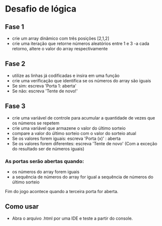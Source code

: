 # Desafio de lógica

## Fase 1
- crie um array dinâmico com três posições [2,1,2]
- crie uma iteração que retorne números aleatórios entre 1 e 3
 -a cada retorno, altere o valor do array respectivamente

## Fase 2
- utilize as linhas já codificadas e insira em uma função
- crie uma verificação que identifica se os números do array são iguais
- Se sim: escreva 'Porta 1: aberta'
- Se não: escreva 'Tente de novo!'

## Fase 3

- crie uma variável de controle para acumular a quantidade de vezes que os números se repetem
- crie uma variável que armazene o valor do último sorteio
- compare a valor do último sorteio com o valor do sorteio atual
- Se os valores forem iguais: escreva 'Porta (x)' : aberta
- Se os valores forem diferentes: escreva 'Tente de novo' (Com a exceção do resultado ser de números iguais) 
      
### As portas serão abertas quando:
- os números do array forem iguais 
- a sequência de números do array for igual a sequência de números do último sorteio

Fim do jogo acontece quando a terceira porta for aberta.

## Como usar

- Abra o arquivo .html por uma IDE e teste a partir do console.